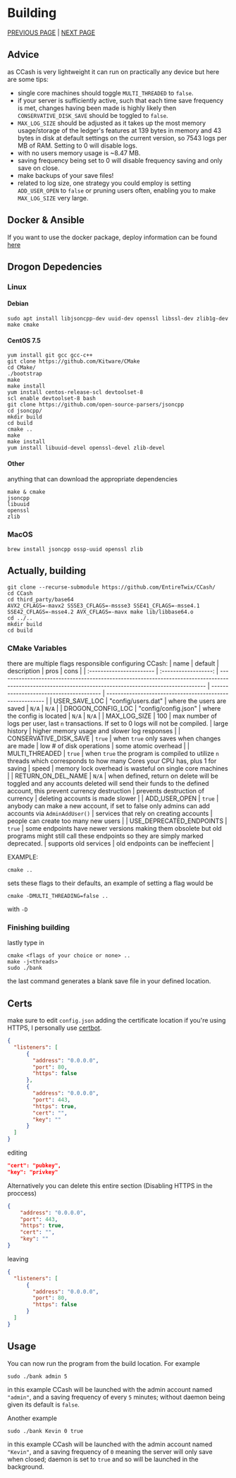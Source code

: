 # Building
[PREVIOUS PAGE](features/implementation.md) | [NEXT PAGE](FAQ.md)

## Advice
as CCash is very lightweight it can run on practically any device but here are some tips:
* single core machines should toggle `MULTI_THREADED` to `false`.
* if your server is sufficiently active, such that each time save frequency is met, changes having been made is highly likely then `CONSERVATIVE_DISK_SAVE` should be toggled to `false`.
* `MAX_LOG_SIZE` should be adjusted as it takes up the most memory usage/storage of the ledger's features at 139 bytes in memory and 43 bytes in disk at default settings on the current version, so 7543 logs per MB of RAM. Setting to 0 will disable logs.
* with no users memory usage is ~8.47 MB.
* saving frequency being set to 0 will disable frequency saving and only save on close.
* make backups of your save files!
* related to log size, one strategy you could employ is setting `ADD_USER_OPEN` to `false` or pruning users often, enabling you to make `MAX_LOG_SIZE` very large.

## Docker & Ansible
If you want to use the docker package, deploy information can be found [here](deploy.md)

## Drogon Depedencies 

### Linux
#### Debian
```
sudo apt install libjsoncpp-dev uuid-dev openssl libssl-dev zlib1g-dev make cmake
```
#### CentOS 7.5
```
yum install git gcc gcc-c++ 
git clone https://github.com/Kitware/CMake
cd CMake/
./bootstrap
make
make install
yum install centos-release-scl devtoolset-8
scl enable devtoolset-8 bash
git clone https://github.com/open-source-parsers/jsoncpp
cd jsoncpp/
mkdir build
cd build
cmake ..
make
make install
yum install libuuid-devel openssl-devel zlib-devel
```
#### Other
anything that can download the appropriate dependencies
```
make & cmake
jsoncpp
libuuid
openssl
zlib
```
### MacOS
```
brew install jsoncpp ossp-uuid openssl zlib 
```

## Actually, building
```
git clone --recurse-submodule https://github.com/EntireTwix/CCash/
cd CCash
cd third_party/base64
AVX2_CFLAGS=-mavx2 SSSE3_CFLAGS=-mssse3 SSE41_CFLAGS=-msse4.1 SSE42_CFLAGS=-msse4.2 AVX_CFLAGS=-mavx make lib/libbase64.o
cd ../..
mkdir build
cd build
```

### CMake Variables
there are multiple flags responsible configuring CCash:
| name                     |       default        | description                                                                                                                                             | pros                                    | cons                                                     |
| :----------------------- | :------------------: | ------------------------------------------------------------------------------------------------------------------------------------------------------- | --------------------------------------- | -------------------------------------------------------- |
| USER_SAVE_LOC            |  "config/users.dat"  | where the users are saved                                                                                                                               | `N/A`                                   | `N/A`                                                    |
| DROGON_CONFIG_LOC        | "config/config.json" | where the config is located                                                                                                                             | `N/A`                                   | `N/A`                                                    |
| MAX_LOG_SIZE             |         100          | max number of logs per user, last `n` transactions. If set to 0 logs will not be compiled.                                                              | large history                           | higher memory usage and slower log responses             |
| CONSERVATIVE_DISK_SAVE   |        `true`        | when `true` only saves when changes are made                                                                                                            | low # of disk operations                | some atomic overhead                                     |
| MULTI_THREADED           |        `true`        | when `true` the program is compiled to utilize `n` threads which corresponds to how many Cores your CPU has, plus 1 for saving                          | speed                                   | memory lock overhead is wasteful on single core machines |
| RETURN_ON_DEL_NAME       |        `N/A`         | when defined, return on delete will be toggled and any accounts deleted will send their funds to the defined account, this prevent currency destruction | prevents destruction of currency        | deleting accounts is made slower                         |
| ADD_USER_OPEN            |        `true`        | anybody can make a new account, if set to false only admins can add accounts via `AdminAddUser()`                                                       | services that rely on creating accounts | people can create too many new users                     |
| USE_DEPRECATED_ENDPOINTS |        `true`        | some endpoints have newer versions making them obsolete but old programs might still call these endpoints so they are simply marked deprecated.         | supports old services                   | old endpoints can be ineffecient                         |

EXAMPLE:
```
cmake ..
```
sets these flags to their defaults, an example of setting a flag would be 
```
cmake -DMULTI_THREADING=false ..
```
with `-D`

### Finishing building
lastly type in
```
cmake <flags of your choice or none> ..
make -j<threads>
sudo ./bank
```
the last command generates a blank save file in your defined location.

## Certs
make sure to edit `config.json` adding the certificate location if you're using HTTPS, I personally use [certbot](https://certbot.eff.org/). 
```json
{
  "listeners": [
      {
        "address": "0.0.0.0",
        "port": 80,
        "https": false
      },
      {
        "address": "0.0.0.0",
        "port": 443,
        "https": true,
        "cert": "",
        "key": ""
      }
  ]
}
```
editing
```json
"cert": "pubkey",
"key": "privkey"
```

Alternatively you can delete this entire section (Disabling HTTPS in the proccess)
```json
{
    "address": "0.0.0.0",
    "port": 443,
    "https": true,
    "cert": "",
    "key": ""
}
```
leaving
```json
{
  "listeners": [
      {
        "address": "0.0.0.0",
        "port": 80,
        "https": false
      }
  ]
}
```

## Usage
You can now run the program from the build location. For example
```
sudo ./bank admin 5
```
in this example CCash will be launched with the admin account named `"admin"`, and a saving frequency of every `5` minutes; without daemon being given its default is `false`.

Another example
```
sudo ./bank Kevin 0 true
```
in this example CCash will be launched with the admin account named `"Kevin"`, and a saving frequency of `0` meaning the server will only save when closed; daemon is set to `true` and so will be launched in the background.
